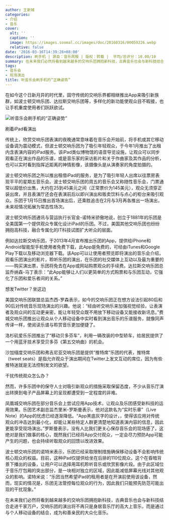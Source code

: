 ```yaml
---
author: 王新城
categories:
- 介绍
- 音乐
cover:
  alt: ''
  caption: ''
  image: https://images.soomal.cc/images/doc/20160316/00059226.webp
  relative: false
date: '2016-03-16T14:39:26+08:00'
description: 刷手机 | 源自：音乐周报 | 版权：转载 |  平均/总评分：10.00/10
summary: 在未来我们必然将看到越来越多的交响乐团拥抱新科技，古典音乐也会与新科技结合走进千家万户，交响乐团的演出将不再只是身居音乐厅的高大上音乐，而是通过与个人移动设备的结合，成为和善亲民的大众化音乐……
tags:
- 音乐会
- 现场演出
title: 听音乐会刷手机的“正确姿势”
---
```


在如今这个日新月异的时代里，固守传统的交响乐界都相继推出App来吸引新族群，如波士顿交响乐团、达拉斯交响乐团等，多样化的新功能使观众目不暇接，也让手机重度使用者们跃跃欲试。

![听音乐会刷手机的“正确姿势”](https://images.soomal.cc/images/doc/20160316/00059226.webp)





刷着iPad看演出

传统上，欣赏交响乐团表演的夜晚通常意味着在音乐会开始前，将手机或其它移动设备调为震动模式，但波士顿交响乐团为了吸引年轻观众，于今年1月推出了出租内含表演内容的iPad服务。该iPad类似博物馆的语音导览设施，让观众可以同步观看正在演出作品的乐谱，或是音乐家的采访影片和关于作曲家及其作品的分析，也可以实时看到指挥近距离的神情影像，该摄像头是从演奏家的角度拍摄的。

波士顿交响乐团之所以推出租借iPad的服务，是为了吸引年轻人出席以往票房表现平平的星期五音乐会。波士顿交响乐团的周五的音乐会又称随性音乐会，门票通常以超低价出售，大约在25到45美元之间（正常票价为145美元），观众无须穿正装出席，并且表演厅还会在表演前后以即兴演出和贩卖饮料与点心的柜台来吸引观众。乐团于1月15日推出首场演出后，还乘胜追击在2月与3月再各推出一场演出，未来视情况拓展为常态性场次。

波士顿交响乐团通讯与营运执行长官金-诺特米骄傲地说，创立于1881年的乐团是全美国第一个提供观众专属化设计iPad的乐团。不过，美国其他交响乐团也纷纷拥抱高科技，融合专属化的IT科技试图扩大听众的层面。

例如达拉斯交响乐团，于2013年4月宣布推出乐团的App，提供给iPhone和Android智能型手机使用者免费下载，此App是免费的，可经由iTunes和Google Play下载以及移动浏览器下载。该App可以让使用者预览即将演出的音乐会介绍，观看乐团演出的影片，聆听乐团的演出，在乐团的社交媒体上互动以及最为重要的――购买演出票，乐团将免去在App或网站购票观众的手续费。达拉斯交响乐团总监乔纳森-马丁表示：“此App能够让人们以更简单的方式购票和与乐团互动，它强化了乐团和爱乐者间的关系。”

想发Twitter？坐这边

美国交响乐团联盟总监杰西-罗森表示，如今的交响乐团正在想方设法引起80后和90后对传统音乐现场演出的兴趣。他说：“经由听交响乐来加强视觉经验，让表演者及观众间的互动更亲密，能让年轻受众既不用放下移动设备又能接收新讯息。”费城交响乐团推出让观众从个人移动设备中实时看到演出音乐的乐谱服务，就像同声传译一样，使阅读乐谱与聆赏音乐更加便捷了。

洛杉矶爱乐乐团推出了“移动贝多芬车”，利用一辆改装的中型轿车，给居民提供了一个用蓝牙技术享受贝多芬《第五交响曲》的机会。

沙加缅度交响乐团和弗吉尼亚交响乐团是提供“推特席”乐团的代表，推特席（tweet seats）是指允许观众于演出期间在Twitter上发文互动的席位，因为有些推特迷就是无法控制发文的欲望。

干扰传统观众怎么办？

然而，许多乐团中的保守人士对吸引新观众的措施采取保留态度，不少从音乐厅演出转换到电子产品屏幕上的呈现都遭受到一定程度的非难。

凤凰城交响乐团在部分音乐会上尝试应用App技术，让观众及乐团感受新科技的运用效果。乐团艺术副总监杰里米-罗斯曼表示，他对这款名为“实时乐章”（Live Note）的App的忧虑已经逐渐降低。“App黑底灰字的设计，，使得该应用对传统观众的冲击达到最小化，却能让某些特定人群更清楚地知道表演内容的信息，因此更能享受现场演出。”罗斯曼表示，没有人比我们更关心保存音乐会的现场感了，这绝对是我们做事的核心，既然我们已经将App交付观众，一定会尽力预防App可能产生的问题，也会持续听取观众的回馈以改进效果。

波士顿交响乐团的诺特米表示，乐团已经采取限制措施确保移动设备不会影响传统核心观众的权益。目前，这种iPad仅提供给坐在后排的110位观众，这个在昏暗背景下播出的设备，让用户可以选择用耳机聆听音乐或欣赏影像片段。由于此区域位于音乐厅包厢的突出部分，是一块相对独立的区域，因此能减低屏幕光线对其他观众的影响。诺特米说：“乐团当然希望iPad的租用者是在开演前使用该设备，然而，现实的情况是，乐团无法管控每位观众的行为，因此我们只能预先防范可能出现的干扰现象。”

在未来我们必然将看到越来越多的交响乐团拥抱新科技，古典音乐也会与新科技结合走进千家万户，交响乐团的演出将不再只是身居音乐厅的高大上音乐，而是通过与个人移动设备的结合，成为和善亲民的大众化音乐。